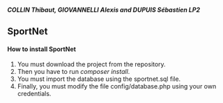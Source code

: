 <h5>COLLIN Thibaut, GIOVANNELLI Alexis and DUPUIS Sébastien LP2</h5>

<h2>SportNet</h2>

<h4>How to install SportNet</h4>

<ol>
<li>You must download the project from the repository.</li>
<li>Then you have to run <i>composer install</i>.
<li>You must import the database using the sportnet.sql file.</li>
<li>Finally, you must modify the file config/database.php using your own credentials.</li>
</ol>